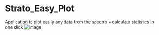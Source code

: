 # Strato_Easy_Plot
Application to plot easily any data from the spectro + calculate statistics in one click 
![image](https://github.com/NATRIST-0/Strato_Easy_Plot_VC/assets/167151443/f6af6040-aa65-4d58-a006-a7ac4f5ba030)
